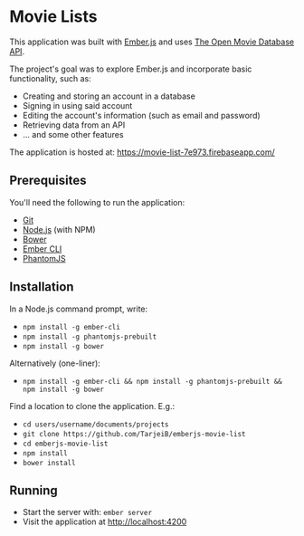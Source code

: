 # Movie Lists

This application was built with [Ember.js](http://emberjs.com/) and uses [The Open Movie Database API](http://www.omdbapi.com/).

The project's goal was to explore Ember.js and incorporate basic functionality, such as:
* Creating and storing an account in a database
* Signing in using said account
* Editing the account's information (such as email and password)
* Retrieving data from an API
* ... and some other features

The application is hosted at: https://movie-list-7e973.firebaseapp.com/

## Prerequisites

You'll need the following to run the application:

* [Git](https://git-scm.com/)
* [Node.js](https://nodejs.org/en/download/current/) (with NPM)
* [Bower](http://bower.io/)
* [Ember CLI](http://ember-cli.com/)
* [PhantomJS](http://phantomjs.org/)

## Installation

In a Node.js command prompt, write:
* `npm install -g ember-cli`
* `npm install -g phantomjs-prebuilt`
* `npm install -g bower`

Alternatively (one-liner):
* `npm install -g ember-cli && npm install -g phantomjs-prebuilt && npm install -g bower`

Find a location to clone the application. E.g.:
* `cd users/username/documents/projects`
* `git clone https://github.com/TarjeiB/emberjs-movie-list`
* `cd emberjs-movie-list`
* `npm install`
* `bower install`

## Running

* Start the server with: `ember server`
* Visit the application at [http://localhost:4200](http://localhost:4200)